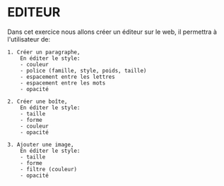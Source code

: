 # EDITEUR

Dans cet exercice nous allons créer un éditeur sur le web, il permettra à l'utilisateur de:

    1. Créer un paragraphe,
        En éditer le style:
        - couleur
        - police (famille, style, poids, taille)
        - espacement entre les lettres
        - espacement entre les mots
        - opacité

    2. Créer une boîte,
        En éditer le style:
        - taille
        - forme
        - couleur
        - opacité

    3. Ajouter une image,
        En éditer le style:
        - taille 
        - forme
        - filtre (couleur)
        - opacité
